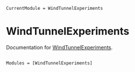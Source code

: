 ```@meta
CurrentModule = WindTunnelExperiments
```

# WindTunnelExperiments

Documentation for [WindTunnelExperiments](https://github.com/pjsjipt/WindTunnelExperiments.jl).

```@index
```

```@autodocs
Modules = [WindTunnelExperiments]
```

